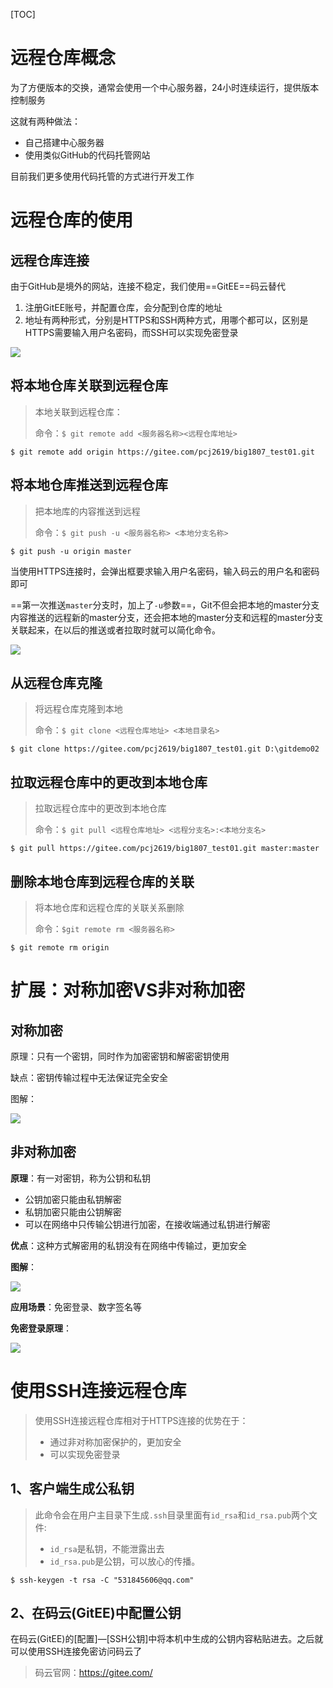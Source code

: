 [TOC]

# 远程仓库概念

为了方便版本的交换，通常会使用一个中心服务器，24小时连续运行，提供版本控制服务

这就有两种做法：

- 自己搭建中心服务器
- 使用类似GitHub的代码托管网站    

目前我们更多使用代码托管的方式进行开发工作



# 远程仓库的使用



## 远程仓库连接

由于GitHub是境外的网站，连接不稳定，我们使用==GitEE==码云替代

1. 注册GitEE账号，并配置仓库，会分配到仓库的地址
2. 地址有两种形式，分别是HTTPS和SSH两种方式，用哪个都可以，区别是HTTPS需要输入用户名密码，而SSH可以实现免密登录

![](https://gitee.com/sxhDrk/images/raw/master/imgs/Git远程仓库连接.png)



## 将本地仓库关联到远程仓库

> 本地关联到远程仓库：
>
> 命令：`$ git remote add <服务器名称><远程仓库地址> `

```shell
$ git remote add origin https://gitee.com/pcj2619/big1807_test01.git
```



## 将本地仓库推送到远程仓库

> 把本地库的内容推送到远程
>
> 命令：`$ git push -u <服务器名称> <本地分支名称>`

```shell
$ git push -u origin master
```

当使用HTTPS连接时，会弹出框要求输入用户名密码，输入码云的用户名和密码即可

==第一次推送`master`分支时，加上了`-u`参数==，Git不但会把本地的master分支内容推送的远程新的master分支，还会把本地的master分支和远程的master分支关联起来，在以后的推送或者拉取时就可以简化命令。

![](https://gitee.com/sxhDrk/images/raw/master/imgs/对称加密图解.png)



## 从远程仓库克隆

> 将远程仓库克隆到本地
>
> 命令：`$ git clone <远程仓库地址> <本地目录名>`

```shell
$ git clone https://gitee.com/pcj2619/big1807_test01.git D:\gitdemo02 
```



## 拉取远程仓库中的更改到本地仓库

> 拉取远程仓库中的更改到本地仓库
>
> 命令：`$ git pull <远程仓库地址> <远程分支名>:<本地分支名>`

```shell
$ git pull https://gitee.com/pcj2619/big1807_test01.git master:master 
```



## 删除本地仓库到远程仓库的关联

> 将本地仓库和远程仓库的关联关系删除
>
> 命令：`$git remote rm <服务器名称> `

```shell
$ git remote rm origin 
```



# 扩展：对称加密VS非对称加密

## 对称加密

原理：只有一个密钥，同时作为加密密钥和解密密钥使用

缺点：密钥传输过程中无法保证完全安全

图解：

![](https://gitee.com/sxhDrk/images/raw/master/imgs/非对称加密实现免密登录.png)

## 非对称加密

**原理**：有一对密钥，称为公钥和私钥

- 公钥加密只能由私钥解密
- 私钥加密只能由公钥解密
- 可以在网络中只传输公钥进行加密，在接收端通过私钥进行解密

**优点**：这种方式解密用的私钥没有在网络中传输过，更加安全

**图解**：

![](https://gitee.com/sxhDrk/images/raw/master/imgs/Git将本地仓库推送到远程仓库.png)

**应用场景**：免密登录、数字签名等

**免密登录原理**：

![](https://gitee.com/sxhDrk/images/raw/master/imgs/非对称加密.png)



# 使用SSH连接远程仓库

> 使用SSH连接远程仓库相对于HTTPS连接的优势在于：
>
> - 通过非对称加密保护的，更加安全
> - 可以实现免密登录

## 1、客户端生成公私钥

> 此命令会在用户主目录下生成`.ssh`目录里面有`id_rsa`和`id_rsa.pub`两个文件:
>
> - `id_rsa`是私钥，不能泄露出去
> - `id_rsa.pub`是公钥，可以放心的传播。

```shell
$ ssh-keygen -t rsa -C "531845606@qq.com"
```

## 2、在码云(GitEE)中配置公钥

在码云(GitEE)的[配置]—[SSH公钥]中将本机中生成的公钥内容粘贴进去。之后就可以使用SSH连接免密访问码云了

> 码云官网：https://gitee.com/